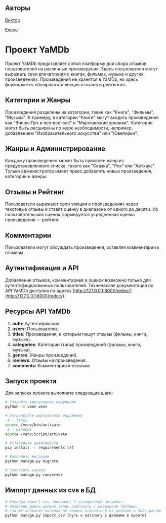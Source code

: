 ## Авторы

[Виктор](https://github.com/Badmajor)

[Елена](https://github.com/iurelen)

# Проект YaMDb

Проект YaMDb представляет собой платформу для сбора отзывов пользователей на различные произведения. Здесь пользователи могут выражать свои впечатления о книгах, фильмах, музыке и других произведениях. Произведения не хранятся в YaMDb, но здесь формируется обширная коллекция отзывов и рейтингов.

## Категории и Жанры

Произведения разделены на категории, такие как "Книги", "Фильмы", "Музыка". К примеру, в категории "Книги" могут входить произведения как "Винни-Пух и все-все-все" и "Марсианские хроники". Категории могут быть расширены по мере необходимости, например, добавлением "Изобразительного искусства" или "Ювелирки".

## Жанры и Администрирование

Каждому произведению может быть присвоен жанр из предустановленного списка, такого как "Сказка", "Рок" или "Артхаус". Только администратор имеет право добавлять новые произведения, категории и жанры.

## Отзывы и Рейтинг

Пользователи выражают свои эмоции о произведениях через текстовые отзывы и ставят оценку в диапазоне от одного до десяти. Из пользовательских оценок формируется усредненная оценка произведения — рейтинг.

## Комментарии

Пользователи могут обсуждать произведения, оставляя комментарии к отзывам.

## Аутентификация и API

Добавление отзывов, комментариев и оценок возможно только для аутентифицированных пользователей. Техническая документация по API YaMDb доступна по адресу [http://127.0.0.1:8000/redoc/](http://127.0.0.1:8000/redoc/).

## Ресурсы API YaMDb

1. **auth:** Аутентификация.
2. **users:** Пользователи.
3. **titles:** Произведения, к которым пишут отзывы (фильмы, книги, музыка).
4. **categories:** Категории (типы) произведений (фильмы, книги, музыка).
5. **genres:** Жанры произведений.
6. **reviews:** Отзывы на произведения.
7. **comments:** Комментарии к отзывам.

## Запуск проекта

Для запуска проекта выполните следующие шаги:

```bash
# Создайте виртуальное окружение
python -m venv venv

# Активируйте виртуальное окружение
 # - linux
source /venv/bin/activate 
 # - windows
source /venv/Script/activate

# Установите зависимости
pip install -r requirements.txt

# Выполните миграции
python manage.py migrate

# Запустите сервер
python manage.py runserver
```
## Импорт данных из cvs в БД

```bash
# Команда import_csv принимает 1 позиционный аргумент.
# Название файла должно точно совпадать с названием таблицы, 
# так же названия колонок не должны отличаться от колонок в базе данных
python manage.py import_csv [путь к каталогу с файлами в проете]
```

